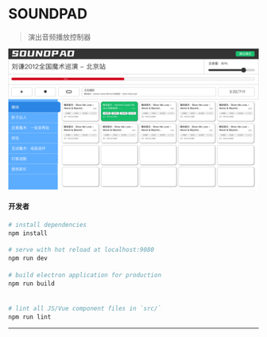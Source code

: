 # SOUNDPAD

> 演出音频播放控制器

![主界面](https://github.com/mitkimi/sound-pad/blob/master/src/renderer/assets/demo/main.png)
#### 开发者

``` bash
# install dependencies
npm install

# serve with hot reload at localhost:9080
npm run dev

# build electron application for production
npm run build


# lint all JS/Vue component files in `src/`
npm run lint

```
---
